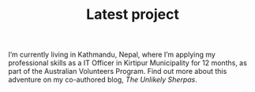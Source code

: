 ---
templateKey: latest-page
title: Latest project
description: The latest project that I'm working on
image: /img/home-jumbotron.jpg
subheading: Volunteering
body: >
  I’m currently living in Kathmandu, Nepal, where I’m applying my professional skills as a IT Officer in Kirtipur Municipality for 12 months, as part of the Australian Volunteers Program.
  Find out more about this adventure on my co-authored blog, <em>The Unlikely Sherpas</em>.
ctaPrimary:
  btnText: Click me
  url: https://linkedin.com
  title: Visit linkedin here
ctaSecondary:
  btnText: Click me
  url: https://linkedin.com
  title: Visit linkedin here
---